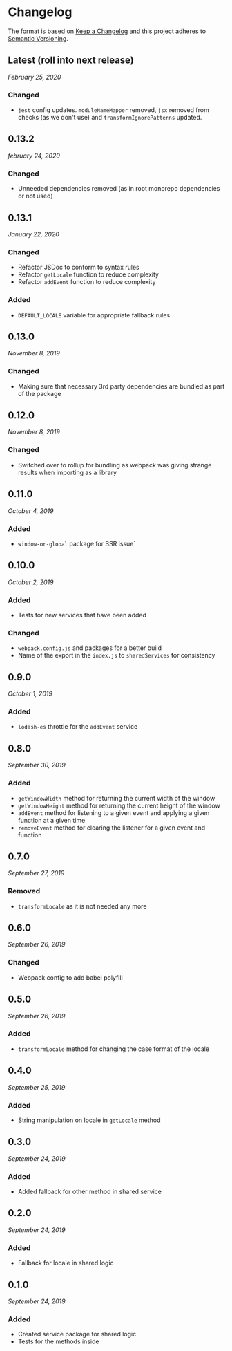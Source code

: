 # Changelog

The format is based on [Keep a Changelog](http://keepachangelog.com/en/1.0.0/)
and this project adheres to [Semantic Versioning](http://semver.org/spec/v2.0.0.html).


Latest (roll into next release)
------------------------------
*February 25, 2020*

### Changed
- `jest` config updates. `moduleNameMapper` removed, `jsx` removed from checks (as we don't use) and `transformIgnorePatterns` updated.


0.13.2
------------------------------
*february 24, 2020*

### Changed
- Unneeded dependencies removed (as in root monorepo dependencies or not used)


0.13.1
------------------------------
*January 22, 2020*

### Changed
- Refactor JSDoc to conform to syntax rules
- Refactor `getLocale` function to reduce complexity
- Refactor `addEvent` function to reduce complexity

### Added
- `DEFAULT_LOCALE` variable for appropriate fallback rules


0.13.0
------------------------------
*November 8, 2019*

### Changed
- Making sure that necessary 3rd party dependencies are bundled as part of the package


0.12.0
------------------------------
*November 8, 2019*

### Changed
- Switched over to rollup for bundling as webpack was giving strange results when importing as a library


0.11.0
------------------------------
*October 4, 2019*

### Added
- `window-or-global` package for SSR issue`


0.10.0
------------------------------
*October 2, 2019*

### Added
- Tests for new services that have been added

### Changed
- `webpack.config.js` and packages for a better build
- Name of the export in the `index.js` to `sharedServices` for consistency


0.9.0
------------------------------
*October 1, 2019*

### Added
- `lodash-es` throttle for the `addEvent` service


0.8.0
------------------------------
*September 30, 2019*

### Added
- `getWindowWidth` method for returning the current width of the window
- `getWindowHeight` method for returning the current height of the window
- `addEvent` method for listening to a given event and applying a given function at a given time
- `removeEvent` method for clearing the listener for a given event and function


0.7.0
------------------------------
*September 27, 2019*

### Removed
- `transformLocale` as it is not needed any more


0.6.0
------------------------------
*September 26, 2019*

### Changed
- Webpack config to add babel polyfill


0.5.0
------------------------------
*September 26, 2019*

### Added
- `transformLocale` method for changing the case format of the locale


0.4.0
------------------------------
*September 25, 2019*

### Added
- String manipulation on locale in `getLocale` method


0.3.0
------------------------------
*September 24, 2019*

### Added
- Added fallback for other method in shared service


0.2.0
------------------------------
*September 24, 2019*

### Added
- Fallback for locale in shared logic


0.1.0
------------------------------
*September 24, 2019*

### Added
- Created service package for shared logic
- Tests for the methods inside
